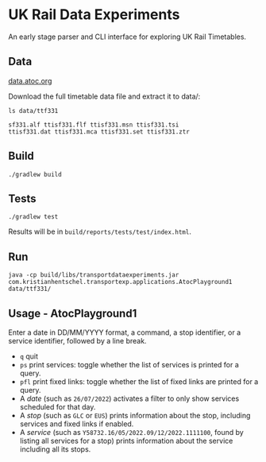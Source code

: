 # UK Rail Data Experiments

An early stage parser and CLI interface for exploring UK Rail Timetables.

## Data

[data.atoc.org](http://data.atoc.org/)

Download the full timetable data file and extract it to data/:

```
ls data/ttf331
```

```
sf331.alf ttisf331.flf ttisf331.msn ttisf331.tsi
ttisf331.dat ttisf331.mca ttisf331.set ttisf331.ztr
```

## Build

```
./gradlew build
```

## Tests

```
./gradlew test
```

Results will be in `build/reports/tests/test/index.html`.

## Run

```
java -cp build/libs/transportdataexperiments.jar com.kristianhentschel.transportexp.applications.AtocPlayground1 data/ttf331/
```

## Usage - AtocPlayground1

Enter a date in DD/MM/YYYY format, a command, a stop identifier, or a service identifier, followed by a line break.

* `q` quit
* `ps` print services: toggle whether the list of services is printed for a query.
* `pfl` print fixed links: toggle whether the list of fixed links are printed for a query.
* A _date_ (such as `26/07/2022`) activates a filter to only show services scheduled for that day.
* A _stop_ (such as `GLC` or `EUS`) prints information about the stop, including services and fixed links if enabled.
* A _service_ (such as `Y58732.16/05/2022.09/12/2022.1111100`, found by listing all services for a stop) prints information about the service including all its stops.

